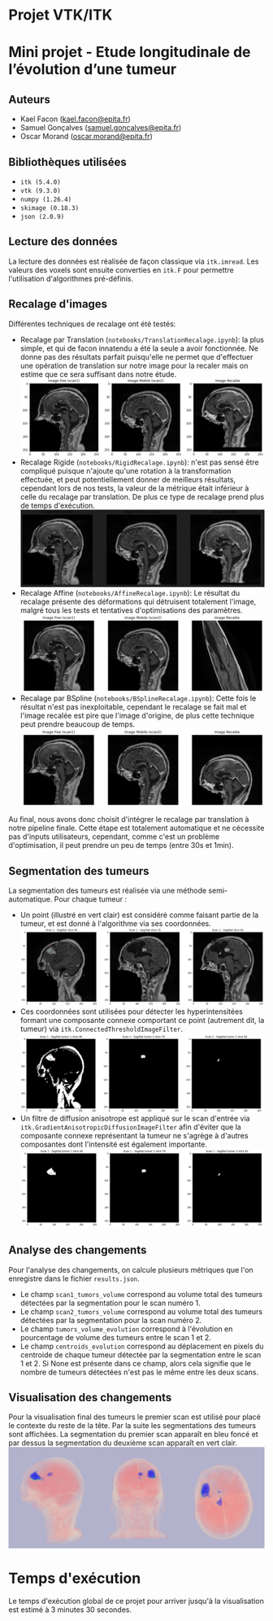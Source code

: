# Projet VTK/ITK
# Mini projet - Etude longitudinale de l’évolution d’une tumeur
## Auteurs
- Kael Facon (kael.facon@epita.fr)
- Samuel Gonçalves (samuel.goncalves@epita.fr)
- Oscar Morand (oscar.morand@epita.fr)

## Bibliothèques utilisées
- `itk (5.4.0)`
- `vtk (9.3.0)`
- `numpy (1.26.4)`
- `skimage (0.18.3)`
- `json (2.0.9)`

## Lecture des données
La lecture des données est réalisée de façon classique via `itk.imread`. Les valeurs des voxels sont ensuite converties en `itk.F` pour permettre l'utilisation d'algorithmes pré-définis.

## Recalage d'images
Différentes techniques de recalage ont été testés:
- Recalage par Translation (`notebooks/TranslationRecalage.ipynb`): la plus simple, et qui de facon innatendu a été la seule a avoir fonctionnée. Ne donne pas des résultats parfait puisqu'elle ne permet que d'effectuer une opération de translation sur notre image pour la recaler mais on estime que ce sera suffisant dans notre étude.
![Recalage 1](Images/Recalage1.png)
- Recalage Rigide (`notebooks/RigidRecalage.ipynb`): n'est pas sensé être compliqué puisque n'ajoute qu'une rotation à la transformation effectuée, et peut potentiellement donner de meilleurs résultats, cependant lors de nos tests, la valeur de la métrique était inférieur à celle du recalage par translation. De plus ce type de recalage prend plus de temps d'exécution.
![Recalage 2](Images/Recalage2.png)
- Recalage Affine (`notebooks/AffineRecalage.ipynb`): Le résultat du recalage présente des déformations qui détruisent totalement l'image, malgré tous les tests et tentatives d'optimisations des paramètres.
![Recalage 3](Images/Recalage3.png)
- Recalage par BSpline (`notebooks/BSplineRecalage.ipynb`): Cette fois le résultat n'est pas inexploitable, cependant le recalage se fait mal et l'image recalée est pire que l'image d'origine, de plus cette technique peut prendre beaucoup de temps.  
![Recalage 4](Images/Recalage4.png)

Au final, nous avons donc choisit d'intégrer le recalage par translation à notre pipeline finale. Cette étape est totalement automatique et ne cécessite pas d'inputs utilisateurs, cependant, comme c'est un problème d'optimisation, il peut prendre un peu de temps (entre 30s et 1min).

## Segmentation des tumeurs
La segmentation des tumeurs est réalisée via une méthode semi-automatique. Pour chaque tumeur :
- Un point (illustré en vert clair) est considéré comme faisant partie de la tumeur, et est donné à l'algorithme via ses coordonnées.
  ![Points choisis de la tumeur](Images/Points.png)
- Ces coordonnées sont utilisées pour détecter les hyperintensitées formant une composante connexe comportant ce point (autrement dit, la tumeur) via `itk.ConnectedThresholdImageFilter`.
  ![Segmentation 1](Images/Segmentation1.png)
- Un filtre de diffusion anisotrope est appliqué sur le scan d'entrée via `itk.GradientAnisotropicDiffusionImageFilter` afin d'éviter que la composante connexe représentant la tumeur ne s'agrège à d'autres composantes dont l'intensité est également importante.
  ![Segmentation 2](Images/Segmentation2.png)

## Analyse des changements
Pour l'analyse des changements, on calcule plusieurs métriques que l'on enregistre dans le fichier `results.json`. 
- Le champ `scan1_tumors_volume` correspond au volume total des tumeurs détectées par la segmentation pour le scan numéro 1.
- Le champ `scan2_tumors_volume` correspond au volume total des tumeurs détectées par la segmentation pour la scan numéro 2.
- Le champ `tumors_volume_evolution` correspond à l'évolution en pourcentage de volume des tumeurs entre le scan 1 et 2. 
- Le champ `centroids_evolution` correspond au déplacement en pixels du centroide de chaque tumeur détectée par la segmentation entre le scan 1 et 2. Si None est présente dans ce champ, alors cela signifie que le nombre de tumeurs détectées n'est pas le même entre les deux scans.

## Visualisation des changements
Pour la visualisation final des tumeurs le premier scan est utilisé pour placé le contexte du reste de la tête. Par la suite les segmentations des tumeurs sont affichées.
La segmentation du premier scan apparaît en bleu foncé et par dessus la segmentation du deuxième scan apparaît en vert clair.
  ![Visualisation coronale, sagitale et axiale](Images/Visualisation.png)

# Temps d'exécution
Le temps d'exécution global de ce projet pour arriver jusqu'à la visualisation est estimé à 3 minutes 30 secondes.
